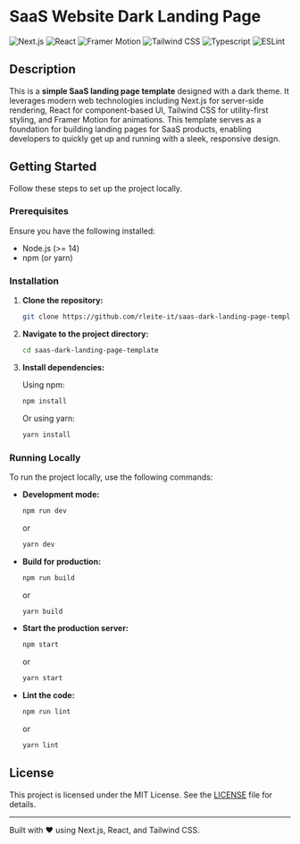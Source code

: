# SaaS Website Dark Landing Page

![Next.js](https://img.shields.io/badge/Next.js-14.2.4-blue.svg)
![React](https://img.shields.io/badge/React-18-blue.svg)
![Framer Motion](https://img.shields.io/badge/Framer%20Motion-11.2.12-red.svg)
![Tailwind CSS](https://img.shields.io/badge/Tailwind%20CSS-3.4.1-06B6D4.svg)
![Typescript](https://img.shields.io/badge/Typescript-5-blue.svg)
![ESLint](https://img.shields.io/badge/ESLint-8.0.0-4B32C3.svg)

## Description

This is a **simple SaaS landing page template** designed with a dark theme. It leverages modern web technologies including Next.js for server-side rendering, React for component-based UI, Tailwind CSS for utility-first styling, and Framer Motion for animations. This template serves as a foundation for building landing pages for SaaS products, enabling developers to quickly get up and running with a sleek, responsive design.

## Getting Started

Follow these steps to set up the project locally.

### Prerequisites

Ensure you have the following installed:

- Node.js (>= 14)
- npm (or yarn)

### Installation

1. **Clone the repository:**

   ```bash
   git clone https://github.com/rleite-it/saas-dark-landing-page-template.git
   ```

2. **Navigate to the project directory:**

   ```bash
   cd saas-dark-landing-page-template
   ```

3. **Install dependencies:**

   Using npm:

   ```bash
   npm install
   ```

   Or using yarn:

   ```bash
   yarn install
   ```

### Running Locally

To run the project locally, use the following commands:

- **Development mode:**

  ```bash
  npm run dev
  ```

  or

  ```bash
  yarn dev
  ```

- **Build for production:**

  ```bash
  npm run build
  ```

  or

  ```bash
  yarn build
  ```

- **Start the production server:**

  ```bash
  npm start
  ```

  or

  ```bash
  yarn start
  ```

- **Lint the code:**

  ```bash
  npm run lint
  ```

  or

  ```bash
  yarn lint
  ```

## License

This project is licensed under the MIT License. See the [LICENSE](LICENSE) file for details.

---

Built with ❤️ using Next.js, React, and Tailwind CSS.
